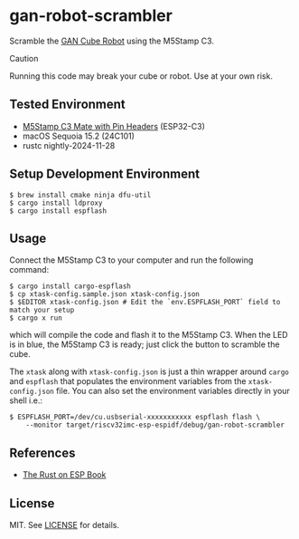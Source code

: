 # gan-robot-scrambler

Scramble the [GAN Cube Robot](https://www.gancube.com/products/gan-speed-cube-robot) using the M5Stamp C3.

> [!CAUTION]
> Running this code may break your cube or robot. Use at your own risk.

## Tested Environment

- [M5Stamp C3 Mate with Pin Headers](https://shop.m5stack.com/products/m5stamp-c3-mate-with-pin-headers) (ESP32-C3)
- macOS Sequoia 15.2 (24C101)
- rustc nightly-2024-11-28

## Setup Development Environment

```console
$ brew install cmake ninja dfu-util
$ cargo install ldproxy
$ cargo install espflash
```

## Usage

Connect the M5Stamp C3 to your computer and run the following command:

```console
$ cargo install cargo-espflash
$ cp xtask-config.sample.json xtask-config.json
$ $EDITOR xtask-config.json # Edit the `env.ESPFLASH_PORT` field to match your setup
$ cargo x run
```

which will compile the code and flash it to the M5Stamp C3. When the LED is in blue, the M5Stamp C3 is ready; just click the button to scramble the cube.

The `xtask` along with `xtask-config.json` is just a thin wrapper around `cargo` and `espflash` that populates the environment variables from the `xtask-config.json` file.  You can also set the environment variables directly in your shell i.e.:

```console
$ ESPFLASH_PORT=/dev/cu.usbserial-xxxxxxxxxxx espflash flash \
    --monitor target/riscv32imc-esp-espidf/debug/gan-robot-scrambler
```

## References

- [The Rust on ESP Book](https://docs.esp-rs.org/book/installation/riscv.html)

## License

MIT. See [LICENSE](LICENSE) for details.
